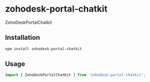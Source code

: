 # zohodesk-portal-chatkit

ZohoDeskPortalChatkit

## Installation

```sh
npm install zohodesk-portal-chatkit
```

## Usage


```js
import { ZohoDeskPortalChatKit } from 'zohodesk-portal-chatkit';
```